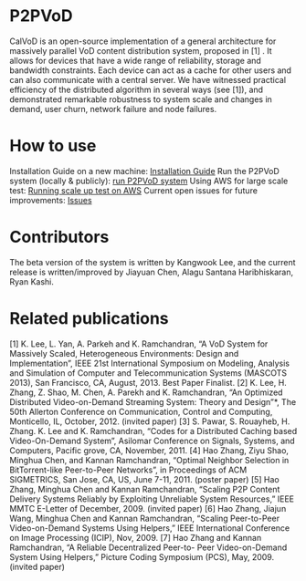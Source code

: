 P2PVoD
======

CalVoD is an open-source implementation of a general architecture for massively parallel VoD content distribution system, proposed in [1] . It allows for devices that have a wide range of reliability, storage and bandwidth constraints. Each device can act as a cache for other users and can also communicate with a central server. We have witnessed practical efficiency of the distributed algorithm in several ways (see [1]), and demonstrated remarkable robustness to system scale and changes in demand, user churn, network failure and node failures.


How to use
======
Installation Guide on a new machine: [Installation Guide](https://github.com/kw1jjang/P2PVoD/wiki/Installation-Guide)
Run the P2PVoD system (locally & publicly): [run P2PVoD system](https://github.com/kw1jjang/P2PVoD/wiki/run-P2PVoD-system)
Using AWS for large scale test: [Running scale up test on AWS](https://github.com/kw1jjang/P2PVoD/wiki/Running-scale-up-test-on-AWS)
Current open issues for future improvements: [Issues](https://github.com/kw1jjang/P2PVoD/issues)


Contributors
======
The beta version of the system is written by Kangwook Lee, and the current release is written/improved by Jiayuan Chen, Alagu Santana Haribhiskaran, Ryan Kashi.


Related publications
======
[1] K. Lee, L. Yan, A. Parkeh and K. Ramchandran, “A VoD System for Massively Scaled, Heterogeneous Environments: Design and Implementation”, IEEE 21st International Symposium on Modeling, Analysis and Simulation of Computer and Telecommunication Systems (MASCOTS 2013), San Francisco, CA, August, 2013. Best Paper Finalist.
[2] K. Lee, H. Zhang, Z. Shao, M. Chen, A. Parekh and K. Ramchandran, “An Optimized Distributed Video-on-Demand Streaming System: Theory and Design”*, The 50th Allerton Conference on Communication, Control and Computing, Monticello, IL, October, 2012. (invited paper)
[3] S. Pawar, S. Rouayheb, H. Zhang. K. Lee and K. Ramchandran, “Codes for a Distributed Caching based Video-On-Demand System”, Asilomar Conference on Signals, Systems, and Computers, Pacific grove, CA, November, 2011.
[4] Hao Zhang, Ziyu Shao, Minghua Chen, and Kannan Ramchandran, “Optimal Neighbor Selection in BitTorrent-like Peer-to-Peer Networks”, in Proceedings of ACM SIGMETRICS, San Jose, CA, US, June 7-11, 2011. (poster paper)
[5] Hao Zhang, Minghua Chen and Kannan Ramchandran, “Scaling P2P Content Delivery Systems Reliably by Exploiting Unreliable System Resources,” IEEE MMTC E-Letter of December, 2009. (invited paper)
[6] Hao Zhang, Jiajun Wang, Minghua Chen and Kannan Ramchandran, “Scaling Peer-to-Peer Video-on-Demand Systems Using Helpers,” IEEE International Conference on Image Processing (ICIP), Nov, 2009.
[7] Hao Zhang and Kannan Ramchandran, “A Reliable Decentralized Peer-to- Peer Video-on-Demand System Using Helpers,” Picture Coding Symposium (PCS), May, 2009. (invited paper)

